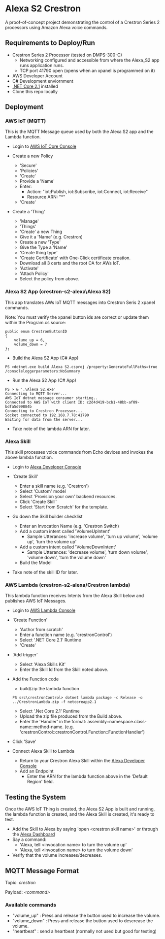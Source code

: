 # Alexa S2 Crestron

A proof-of-concept project demonstrating the control of a Crestron Series 2 processors using Amazon Alexa voice commands. 

## Requirements to Deploy/Run

- Crestron Series 2 Processor (tested on DMPS-300-C)
    - Networking configured and accessible from where the Alexa_S2 app runs application runs.
    - TCP port 41790 open (opens when an xpanel is programmed on it)
- AWS Developer Account
- C# Development enviornment
- [.NET Core 2.1](https://dotnet.microsoft.com/download/dotnet-core/thank-you/sdk-2.1.803-windows-x64-installer) installed
- Clone this repo locally

## Deployment

### AWS IoT (MQTT)
This is the MQTT Message queue used by both the Alexa S2 app and the Lambda function.

- Login to [AWS IoT Core Console](https://console.aws.amazon.com/iot/home)

- Create a new Policy
  - 'Secure'
  - 'Policies'
  - 'Create'
  - Provide a 'Name'
  - Enter:
    - Action: "iot:Publish, iot:Subscribe, iot:Connect, iot:Receive"
    - Resource ARN: "*"
  - 'Create'

- Create a 'Thing'
  - 'Manage'
  - 'Things'
  - 'Create' a new Thing
  - Give it a 'Name' (e.g. Crestron)
  - Create a new 'Type'
  - Give the Type a 'Name'
  - 'Create thing type'
  - 'Create Certificate' with One-Click certificate creation.
  - Download all 3 certs and the root CA for AWs IoT.
  - 'Activate'
  - 'Attach Policy'
  - Select the policy from above.


### Alexa S2 App (crestron-s2-alexa\Alexa S2)
This app translates AWs IoT MQTT messages into Crestron Seris 2 xpanel commands. 

Note: You must verify the xpanel button ids are correct or update them within the Program.cs source:
```
public enum CrestronButtonID
{
    volume_up = 6,
    volume_down = 7
};
```

- Build the Alexa S2 App (C# App)
```
PS >dotnet.exe build Alexa S2.csproj /property:GenerateFullPaths=true /consoleloggerparameters:NoSummary
```

- Run the Alexa S2 App (C# App)
```
PS > & '.\Alexa S2.exe'
Connecting to MQTT Server...
AWS IoT dotnet message consumer starting..
Connected to AWS IoT with client ID: c2d4d419-bcb1-48bb-af09-bdfa5d99884b
Connecting to Crestron Processor...
Socket connected to 192.168.7.78:41790
Waiting for data from the server...
```

- Take note of the lambda ARN for later.

### Alexa Skill
This skill processes voice commands from Echo devices and invokes the above lambda function.

- Login to [Alexa Developer Console](https://developer.amazon.com/alexa/console)

- 'Create Skill'
  - Enter a skill name (e.g. 'Crestron') 
  - Select 'Custom' model
  - Select 'Provision your own' backend resources.
  - Click 'Create Skill'
  - Select 'Start from Scratch' for the template.

- Go down the Skill builder checklist
  - Enter an Invocation Name (e.g. 'Crestron Switch)
  - Add a custom intent called 'VolumeUpIntent'
    - Sample Utterances: 'increase volume', 'turn up volume', 'volume up', 'turn the volume up'
  - Add a custom intent called 'VolumeDownIntent'
    - Sample Utterances: 'decrease volume', 'turn down volume', 'volume down', 'turn the volume down'
  - Build the Model

- Take note of the skill ID for later.


### AWS Lambda (crestron-s2-alexa/Crestron lambda)
This lambda function receives Intents from the Alexa Skill below and publishes AWS IoT Messages.

- Login to [AWS Lambda Console](https://console.aws.amazon.com/lambda)

- 'Create Function'
  - 'Author from scratch'
  - Enter a function name (e.g. 'crestronControl')
  - Select '.NET Core 2.1' Runtime
  - 'Create'

- 'Add trigger'
  - Select 'Alexa Skills Kit'
  - Enter the Skill Id from the Skill noted above.

- Add the Function code
    - build/zip the lambda function
    ```
    PS src\crestronControl> dotnet lambda package -c Release -o ../CrestronLambda.zip -f netcoreapp2.1
    ```

    - Select '.Net Core 2.1' Runtime
    - Upload the zip file produced from the Build above.
    - Enter the 'Handler' in the format: assembly::namespace.class-name::method-name. (e.g. 'crestronControl::crestronControl.Function::FunctionHandler')

- Click 'Save'

- Connect Alexa Skill to Lambda
  - Return to your Crestron Alexa Skill within the [Alexa Developer Console](https://developer.amazon.com/alexa/console)
  - Add an Endpoint
    - Enter the ARN for the lambda function above in the 'Default Region' field.

## Testing the System
Once the AWS IoT Thing is created, the Alexa S2 App is built and running, the lambda function is created, and the Alexa Skill is created, it's ready to test.

- Add the Skill to Alexa by saying 'open \<crestron skill name\>' or through the [Alexa Dashboard](https://alexa.amazon.com/spa/index.html#skills/your-skills)
- Say a command:
  - 'Alexa, tell \<invocation name\> to turn the volume up'
  - 'Alexa, tell \<invocation name\> to turn the volume down'
- Verify that the volume increases/decreases.

## MQTT Message Format

Topic: *crestron*

Payload: *\<command\>*

### Available commands
- "volume_up" : Press and release the button used to increase the volume.
- "volume_down" : Press and release the button used to descrease the volume.
- "heartbeat" : send a heartbeat (normally not used but good for testing)
